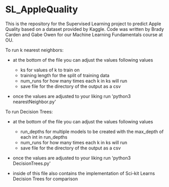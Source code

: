 # SL_AppleQuality
This is the repository for the Supervised Learning project to predict Apple Quality based on a dataset provided by Kaggle. Code was written by Brady Carden and Gabe Owen for our Machine Learning Fundamentals course at OU.

To run k nearest neighbors:

- at the bottom of the file you can adjust the values following values
    - ks for values of k to train on
    - training length for the split of training data
    - num_runs for how many times each k in ks will run
    - save file for the directory of the output as a csv

- once the values are adjusted to your liking run 'python3 nearestNeighbor.py'


To run Decision Trees:

- at the bottom of the file you can adjust the values following values
    - run_depths for multiple models to be created with the max_depth of each int in run_depths 
    - num_runs for how many times each k in ks will run
    - save file for the directory of the output as a csv

- once the values are adjusted to your liking run 'python3 DecisionTrees.py'
- inside of this file also contains the implementation of Sci-kit Learns Decision Trees for comparison
